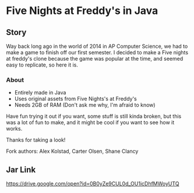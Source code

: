 ﻿# Five Nights at Freddy's in Java

## Story

Way back long ago in the world of 2014 in AP Computer Science, we had to make a game to finish off our first semester. I decided to make a Five nights at freddy's clone because the game was popular at the time, and seemed easy to replicate, so here it is.

### About

* Entirely made in Java
* Uses original assets from Five Nights's at Freddy's
* Needs 2GB of RAM (Don't ask me why, I'm afraid to know)

Have fun trying it out if you want, some stuff is still kinda broken, but this was a lot of fun to make, and it might be cool if you want to see how it works.

Thanks for taking a look!

Fork authors: Alex Kolstad, Carter Olsen, Shane Clancy

## Jar Link
https://drive.google.com/open?id=0B0yZe9CUL0d_OU1icDhfMWoyUTQ
